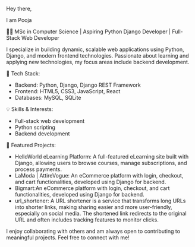
Hey there,

I am Pooja

👩‍💻 MSc in Computer Science | Aspiring Python Django Developer | Full-Stack Web Developer

I specialize in building dynamic, scalable web applications using Python, Django, and modern frontend technologies. Passionate about learning and applying new technologies, my focus areas include backend development.

🚀 Tech Stack:
- Backend: Python, Django, Django REST Framework
- Frontend: HTML5, CSS3, JavaScript, React
- Databases: MySQL, SQLite


💡 Skills & Interests:
- Full-stack web development
- Python scripting
- Backend development


📂 Featured Projects:
- HelloWorld eLearning Platform: A full-featured eLearning site built with Django, allowing users to browse courses, manage subscriptions, and process payments.
- LaModa | AttireVogue: An eCommerce platform with login, checkout, and cart functionalities, developed using Django for backend.
- Bigmart:An eCommerce platform with login, checkout, and cart functionalities, developed using Django for backend.
- url_shortener: A URL shortener is a service that transforms long URLs into shorter links, making sharing easier and more user-friendly, especially on social media. The shortened link redirects to the original URL and often includes tracking features to monitor clicks.

I enjoy collaborating with others and am always open to contributing to meaningful projects. Feel free to connect with me!


<!---
p4ja/p4ja is a ✨ special ✨ repository because its `README.md` (this file) appears on your GitHub profile.
You can click the Preview link to take a look at your changes.
--->
